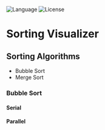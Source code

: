 ![Language](https://img.shields.io/badge/language-Rust%20-brown.svg)
![License](https://img.shields.io/badge/License-MIT%20-red.svg)

# Sorting Visualizer

## Sorting Algorithms
-   Bubble Sort
-   Merge Sort

### Bubble Sort
#### Serial

#### Parallel
